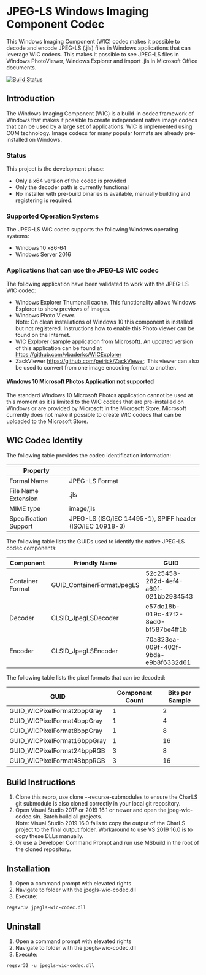 # JPEG-LS Windows Imaging Component Codec

This Windows Imaging Component (WIC) codec makes it possible to decode and encode JPEG-LS (.jls) files in Windows applications that can leverage WIC codecs. This makes it possible to see JPEG-LS files in Windows PhotoViewer, Windows Explorer and import .jls in Microsoft Office documents.

[![Build Status](https://dev.azure.com/team-charls/jpegls-wic-codec/_apis/build/status/team-charls.jpegls-wic-codec?branchName=master)](https://dev.azure.com/team-charls/jpegls-wic-codec/_build/latest?definitionId=1&branchName=master)

## Introduction

The Windows Imaging Component (WIC) is a build-in codec framework of Windows that makes it possible to create independent native image codecs that can be used by a large set of applications. WIC is implemented using COM technology. Image codecs for many popular formats are already pre-installed on Windows.

### Status

This project is the development phase:

- Only a x64 version of the codec is provided
- Only the decoder path is currently functional
- No installer with pre-build binaries is available, manually building and registering is required.

### Supported Operation Systems

The JPEG-LS WIC codec supports the following Windows operating systems:

- Windows 10 x86-64
- Windows Server 2016

### Applications that can use the JPEG-LS WIC codec

The following application have been validated to work with the JPEG-LS WIC codec:

- Windows Explorer Thumbnail cache. This functionality allows Windows Explorer to show previews of images.
- Windows Photo Viewer.  
 Note: On clean installations of Windows 10 this component is installed but not registered. Instructions how to enable this Photo viewer can be found on the Internet.
- WIC Explorer (sample application from Microsoft). An updated version of this application can be found at <https://github.com/vbaderks/WICExplorer>
- ZackViewer <https://github.com/peirick/ZackViewer>. This viewer can also be used to convert from one image encoding format to another.

#### Windows 10 Microsoft Photos Application not supported

The standard Windows 10 Microsoft Photos application cannot be used at this moment as it is limited to the WIC codecs that are pre-installed on Windows or are provided by Microsoft in the Microsoft Store.
Microsoft currently does not make it possible to create WIC codecs that can be uploaded to the Microsoft Store.

## WIC Codec Identity

The following table provides the codec identification information:

|Property||
|---|---|
|Formal Name|JPEG-LS Format|
|File Name Extension|.jls|
|MIME type| image/jls|
|Specification Support| JPEG-LS (ISO/IEC 14495-1), SPIFF header (ISO/IEC 10918-3)|

The following table lists the GUIDs used to identify the native JPEG-LS codec components:

|Component|Friendly Name|GUID
|---|---|---|
|Container Format|GUID_ContainerFormatJpegLS|52c25458-282d-4ef4-a69f-021bb2984543
|Decoder|CLSID_JpegLSDecoder|e57dc18b-019c-47f2-8ed0-bf587be4ff1b|
|Encoder|CLSID_JpegLSEncoder|70a823ea-009f-402f-9bda-e9b8f6332d61|

The following table lists the pixel formats that can be decoded:

|GUID|Component Count|Bits per Sample
|---|---|---|
|GUID_WICPixelFormat2bppGray|1|2|
|GUID_WICPixelFormat4bppGray|1|4|
|GUID_WICPixelFormat8bppGray|1|8|
|GUID_WICPixelFormat16bppGray|1|16|
|GUID_WICPixelFormat24bppRGB|3|8|
|GUID_WICPixelFormat48bppRGB|3|16|

## Build Instructions

1. Clone this repro, use clone --recurse-submodules to ensure the CharLS git submodule is also cloned correctly in your local git repository.
1. Open Visual Studio 2017 or 2019 16.1 or newer and open the jpeg-wic-codec.sln. Batch build all projects.  
Note: Visual Studio 2019 16.0 fails to copy the output of the CharLS project to the final output folder. Workaround to use VS 2019 16.0 is to copy these DLLs manually.
1. Or use a Developer Command Prompt and run use MSbuild in the root of the cloned repository.

## Installation

1. Open a command prompt with elevated rights
1. Navigate to folder with the jpegls-wic-codec.dll
1. Execute:

```shell
regsvr32 jpegls-wic-codec.dll
```

## Uninstall

1. Open a command prompt with elevated rights
1. Navigate to folder with the jpegls-wic-codec.dll
1. Execute:

```shell
regsvr32 -u jpegls-wic-codec.dll
```